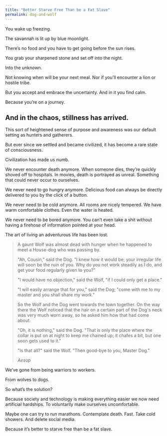 ```yaml
---
title: "Better Starve Free Than be a Fat Slave"
permalink: dog-and-wolf
---
```


You wake up freezing.

The savannah is lit up by blue moonlight.

There’s no food and you have to get going before the sun rises.

You grab your sharpened stone and set off into the night.

Into the unknown.

Not knowing when will be your next meal. Nor if you’ll encounter a lion or hostile tribe.

But you accept and embrace the uncertainty. And in it you find calm.

Because you’re on a journey.

And in the chaos, stillness has arrived.
---

This sort of heightened sense of purpose and awareness was our default setting as hunters and gatherers.

But ever since we settled and became civilized, it has become a rare state of consciousness.

Civilization has made us numb.

We never encounter death anymore. When someone dies, they’re quickly shoved off to hospitals. In movies, death is portrayed as unreal. Something that could never occur to ourselves.

We never need to go hungry anymore. Delicious food can always be directly delivered to you by the click of a button.

We never need to be cold anymore. All rooms are nicely tempered. We have warm comfortable clothes. Even the water is heated.

We never need to be bored anymore. You can’t even take a shit without having a firehose of information pointed at your head.

The art of living an adventurous life has been lost.

> A gaunt Wolf was almost dead with hunger when he happened to meet a House-dog who was passing by.
> 
> "Ah, Cousin," said the Dog. "I knew how it would be; your irregular life will soon be the ruin of you. Why do you not work steadily as I do, and get your food regularly given to you?"
> 
> "I would have no objection," said the Wolf, "if I could only get a place."
> 
> "I will easily arrange that for you," said the Dog; "come with me to my master and you shall share my work."
> 
> So the Wolf and the Dog went towards the town together. On the way there the Wolf noticed that the hair on a certain part of the Dog's neck was very much worn away, so he asked him how that had come about.
> 
> "Oh, it is nothing," said the Dog. "That is only the place where the collar is put on at night to keep me chained up; it chafes a bit, but one soon gets used to it."
> 
> "Is that all?" said the Wolf. "Then good-bye to you, Master Dog."
> 
> <cite>Aesop</cite>

We’ve gone from being warriors to workers.

From wolves to dogs.

So what’s the solution?

Because society and technology is making everything easier we now need artificial hardships. To voluntarily make ourselves uncomfortable.

Maybe one can try to run marathons. Contemplate death. Fast. Take cold showers. And delete social media.

Because it’s better to starve free than be a fat slave.
